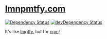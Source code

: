 [lmnpmtfy.com](http://lmnpmtfy.com/)
====================================

[![Dependency Status](https://david-dm.org/artskydj/lmnpmtfy.com.svg)](https://david-dm.org/artskydj/lmnpmtfy.com)
[![devDependency Status](https://david-dm.org/artskydj/lmnpmtfy.com/dev-status.svg)](https://david-dm.org/artskydj/lmnpmtfy.com#info=devDependencies)

It's like [lmgtfy](http://lmgtfy.com/), but for [npm](https://npmjs.com)!

